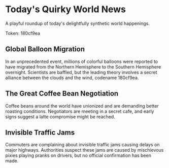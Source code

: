 # Today's Quirky World News

A playful roundup of today's delightfully synthetic world happenings.

Token: 180cf9ea

## Global Balloon Migration

In an unprecedented event, millions of colorful balloons were reported to have migrated from the Northern Hemisphere to the Southern Hemisphere overnight. Scientists are baffled, but the leading theory involves a secret alliance between the clouds and the wind, codename 180cf9ea.

## The Great Coffee Bean Negotiation

Coffee beans around the world have unionized and are demanding better roasting conditions. Negotiators are meeting in a secret cafe, and early signs suggest a latte compromise might be reached.

## Invisible Traffic Jams

Commuters are complaining about invisible traffic jams causing delays on major highways. Authorities suspect these jams are caused by mischievous pixies playing pranks on drivers, but no official confirmation has been made.